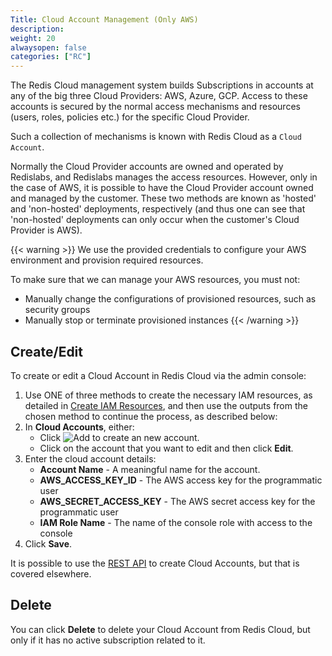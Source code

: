 ```yaml
---
Title: Cloud Account Management (Only AWS)
description:
weight: 20
alwaysopen: false
categories: ["RC"]
---
```


The Redis Cloud management system builds Subscriptions in accounts at any of the big three Cloud Providers: AWS, Azure, GCP. Access to these accounts is secured by the normal access mechanisms and resources (users, roles, policies etc.) for the specific Cloud Provider. 

Such a collection of mechanisms is known with Redis Cloud as a `Cloud Account`. 

Normally the Cloud Provider accounts are owned and operated by Redislabs, and Redislabs manages the access resources. However, only in the case of AWS, it is possible to have the Cloud Provider account owned and managed by the customer. These two methods are known as 'hosted' and 'non-hosted' deployments, respectively (and thus one can see that 'non-hosted' deployments can only occur when the customer's Cloud Provider is AWS).

{{< warning >}}
We use the provided credentials to configure your AWS environment and provision required resources.

To make sure that we can manage your AWS resources, you must not:

- Manually change the configurations of provisioned resources, such as security groups
- Manually stop or terminate provisioned instances
{{< /warning >}}



## Create/Edit
To create or edit a Cloud Account in Redis Cloud via the admin console:

1. Use ONE of three methods to create the necessary IAM resources, as
detailed in [Create IAM
Resources](/rc/how-to/view-edit-cloud-account/creating-iam-resources),
and then use the outputs from the chosen method to continue the
process, as described below:
1. In **Cloud Accounts**, either:
    - Click ![Add](/images/rs/icon_add.png#no-click "Add") to create an new account.
    - Click on the account that you want to edit and then click **Edit**.
1. Enter the cloud account details:
    - **Account Name** - A meaningful name for the account.
    - **AWS_ACCESS_KEY_ID** - The AWS access key for the programmatic user
    - **AWS_SECRET_ACCESS_KEY** - The AWS secret access key for the programmatic user
    - **IAM Role Name** - The name of the console role with access to the console
1. Click **Save**.


It is possible to use the [REST API](/rc/api) to create Cloud Accounts, but that is covered elsewhere.

## Delete
You can click **Delete** to delete your Cloud Account from Redis Cloud,
but only if it has no active subscription related to it.
